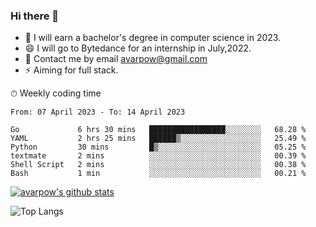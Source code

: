 ### Hi there 👋
<!--I have been a GitHub member for [![Years Badge](https://badges.pufler.dev/years/avarpow)](https://badges.pufler.dev)-->
- 🌱 I will earn a bachelor's degree in computer science in 2023.
- 😄 I will go to Bytedance for an internship in July,2022.
- 💬 Contact me by email avarpow@gmail.com
- ⚡ Aiming for full stack.

<!--💻 Coding Activity Logging

[![Commits Badge](https://badges.pufler.dev/commits/weekly/avarpow)](https://badges.pufler.dev)-->

⏱ Weekly coding time
<!--START_SECTION:waka-->

```text
From: 07 April 2023 - To: 14 April 2023

Go             6 hrs 30 mins   █████████████████░░░░░░░░   68.28 %
YAML           2 hrs 25 mins   ██████▒░░░░░░░░░░░░░░░░░░   25.49 %
Python         30 mins         █▒░░░░░░░░░░░░░░░░░░░░░░░   05.25 %
textmate       2 mins          ░░░░░░░░░░░░░░░░░░░░░░░░░   00.39 %
Shell Script   2 mins          ░░░░░░░░░░░░░░░░░░░░░░░░░   00.38 %
Bash           1 min           ░░░░░░░░░░░░░░░░░░░░░░░░░   00.21 %
```

<!--END_SECTION:waka-->

[![avarpow's github stats](https://github-readme-stats.vercel.app/api?username=avarpow&count_private=true&show_icons=true&hide=issues&hide_border=true)](https://github.com/anuraghazra/github-readme-stats)

![Top Langs](https://github-readme-stats.vercel.app/api/top-langs/?username=avarpow&layout=compact&hide_border=true) 
<!--[![avarpow's wakatime stats](https://github-readme-stats.vercel.app/api/wakatime?username=avarpow)](https://github.com/anuraghazra/github-readme-stats)-->
